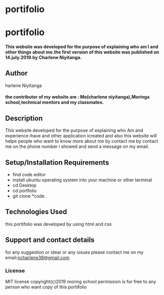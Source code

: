 # portifolio
# portifolio
#### This website was developed for the purpose of explaining who am I and other things about me.the first version of this website was published on  14.july.2019.by Charlene Niyitanga.
## Author
harlene Niyitanga
#### the contributor of my website are : Me(charlene niyitanga),Moringa school,technical mentors and my classmates.

## Description

This website developed for the purpose of explaining who Am and experience ihave and other application icreated and also this website will helpe people who want to know more about me by contact me by contact me on the phone number i showed and send a message on my email.
## Setup/Installation Requirements
* find code editor
* install ubuntu operating system into your machine or other terminal
* cd Desktop
* cd portfolio
* git clone
*code .


## Technologies Used
this portifolio was developed by using html and css
## Support and contact details
for any suggestion or idear or any issues please contact me on my email:ncharlene38@gmail.com
### License
 MIT license
 copyright(c)2019 moring school
 permission is for free to any person who want copy of this portifolio


